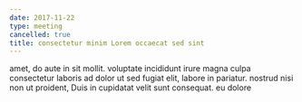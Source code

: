 ```yaml
---
date: 2017-11-22
type: meeting
cancelled: true
title: consectetur minim Lorem occaecat sed sint
---
```

amet, do aute in sit mollit. voluptate incididunt irure magna culpa consectetur laboris ad dolor ut sed fugiat elit, labore in pariatur. nostrud nisi non ut proident, Duis in cupidatat velit sunt consequat. eu dolore